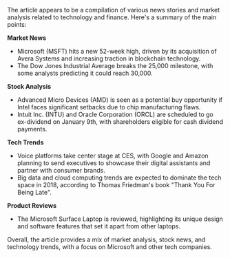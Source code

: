The article appears to be a compilation of various news stories and market analysis related to technology and finance. Here's a summary of the main points:

**Market News**

* Microsoft (MSFT) hits a new 52-week high, driven by its acquisition of Avera Systems and increasing traction in blockchain technology.
* The Dow Jones Industrial Average breaks the 25,000 milestone, with some analysts predicting it could reach 30,000.

**Stock Analysis**

* Advanced Micro Devices (AMD) is seen as a potential buy opportunity if Intel faces significant setbacks due to chip manufacturing flaws.
* Intuit Inc. (INTU) and Oracle Corporation (ORCL) are scheduled to go ex-dividend on January 9th, with shareholders eligible for cash dividend payments.

**Tech Trends**

* Voice platforms take center stage at CES, with Google and Amazon planning to send executives to showcase their digital assistants and partner with consumer brands.
* Big data and cloud computing trends are expected to dominate the tech space in 2018, according to Thomas Friedman's book "Thank You For Being Late".

**Product Reviews**

* The Microsoft Surface Laptop is reviewed, highlighting its unique design and software features that set it apart from other laptops.

Overall, the article provides a mix of market analysis, stock news, and technology trends, with a focus on Microsoft and other tech companies.